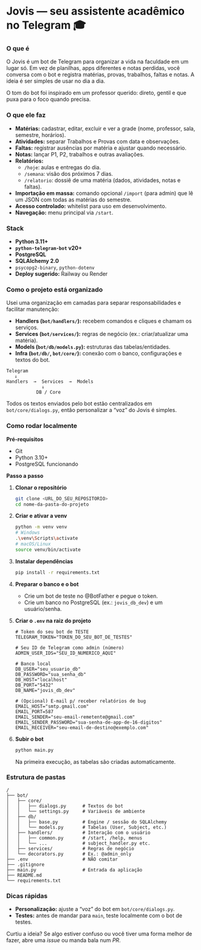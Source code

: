 # Jovis — seu assistente acadêmico no Telegram 🎓

### O que é
O Jovis é um bot de Telegram para organizar a vida na faculdade em um lugar só. Em vez de planilhas, apps diferentes e notas perdidas, você conversa com o bot e registra matérias, provas, trabalhos, faltas e notas. A ideia é ser simples de usar no dia a dia.

O tom do bot foi inspirado em um professor querido: direto, gentil e que puxa para o foco quando precisa.

### O que ele faz
* **Matérias:** cadastrar, editar, excluir e ver a grade (nome, professor, sala, semestre, horários).
* **Atividades:** separar Trabalhos e Provas com data e observações.
* **Faltas:** registrar ausências por matéria e ajustar quando necessário.
* **Notas:** lançar P1, P2, trabalhos e outras avaliações.
* **Relatórios:**
    * `/hoje`: aulas e entregas do dia.
    * `/semana`: visão dos próximos 7 dias.
    * `/relatorio`: dossiê de uma matéria (dados, atividades, notas e faltas).
* **Importação em massa:** comando opcional `/import` (para admin) que lê um JSON com todas as matérias do semestre.
* **Acesso controlado:** whitelist para uso em desenvolvimento.
* **Navegação:** menu principal via `/start`.

### Stack
* **Python 3.11+**
* **`python-telegram-bot` v20+**
* **PostgreSQL**
* **SQLAlchemy 2.0**
* `psycopg2-binary`, `python-dotenv`
* **Deploy sugerido:** Railway ou Render

### Como o projeto está organizado
Usei uma organização em camadas para separar responsabilidades e facilitar manutenção:

* **Handlers (`bot/handlers/`):** recebem comandos e cliques e chamam os serviços.
* **Services (`bot/services/`):** regras de negócio (ex.: criar/atualizar uma matéria).
* **Models (`bot/db/models.py`):** estruturas das tabelas/entidades.
* **Infra (`bot/db/`, `bot/core/`):** conexão com o banco, configurações e textos do bot.

```
Telegram
   ↓
Handlers  →  Services  →  Models
             ↓           
           DB / Core
```
Todos os textos enviados pelo bot estão centralizados em `bot/core/dialogs.py`, então personalizar a “voz” do Jovis é simples.

### Como rodar localmente
**Pré-requisitos**
* Git
* Python 3.10+
* PostgreSQL funcionando

**Passo a passo**

1. **Clonar o repositório**
   ```bash
   git clone <URL_DO_SEU_REPOSITORIO>
   cd nome-da-pasta-do-projeto
   ```

2. **Criar e ativar a venv**
   ```bash
   python -m venv venv
   # Windows
   .\venv\Scripts\activate
   # macOS/Linux
   source venv/bin/activate
   ```

3. **Instalar dependências**
   ```bash
   pip install -r requirements.txt
   ```

4. **Preparar o banco e o bot**
   * Crie um bot de teste no @BotFather e pegue o token.
   * Crie um banco no PostgreSQL (ex.: `jovis_db_dev`) e um usuário/senha.

5. **Criar o `.env` na raiz do projeto**
   ```dotenv
   # Token do seu bot de TESTE
   TELEGRAM_TOKEN="TOKEN_DO_SEU_BOT_DE_TESTES"

   # Seu ID de Telegram como admin (número)
   ADMIN_USER_IDS="SEU_ID_NUMERICO_AQUI"

   # Banco local
   DB_USER="seu_usuario_db"
   DB_PASSWORD="sua_senha_db"
   DB_HOST="localhost"
   DB_PORT="5432"
   DB_NAME="jovis_db_dev"

   # (Opcional) E-mail p/ receber relatórios de bug
   EMAIL_HOST="smtp.gmail.com"
   EMAIL_PORT=587
   EMAIL_SENDER="seu-email-remetente@gmail.com"
   EMAIL_SENDER_PASSWORD="sua-senha-de-app-de-16-digitos"
   EMAIL_RECEIVER="seu-email-de-destino@exemplo.com"
   ```

6. **Subir o bot**
   ```bash
   python main.py
   ```
   Na primeira execução, as tabelas são criadas automaticamente.

### Estrutura de pastas
```
/
├── bot/
│   ├── core/
│   │   ├── dialogs.py      # Textos do bot
│   │   └── settings.py     # Variáveis de ambiente
│   ├── db/
│   │   ├── base.py         # Engine / sessão do SQLAlchemy
│   │   └── models.py       # Tabelas (User, Subject, etc.)
│   ├── handlers/           # Interação com o usuário
│   │   ├── common.py       # /start, /help, menus
│   │   └── ...             # subject_handler.py etc.
│   ├── services/           # Regras de negócio
│   └── decorators.py       # Ex.: @admin_only
├── .env                    # NÃO comitar
├── .gitignore
├── main.py                 # Entrada da aplicação
├── README.md
└── requirements.txt
```
### Dicas rápidas
* **Personalização:** ajuste a “voz” do bot em `bot/core/dialogs.py`.
* **Testes:** antes de mandar para `main`, teste localmente com o bot de testes.

Curtiu a ideia? Se algo estiver confuso ou você tiver uma forma melhor de fazer, abre uma *issue* ou manda bala num *PR*. 
